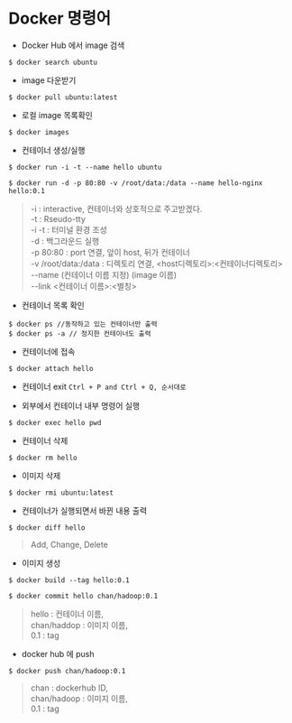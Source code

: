 # Docker 명령어
* Docker Hub 에서 image 검색
```shell
$ docker search ubuntu
```

* image 다운받기
```shell
$ docker pull ubuntu:latest
```

* 로컬 image 목록확인
```shell
$ docker images
```

* 컨테이너 생성/실행
```shell
$ docker run -i -t --name hello ubuntu
```
```shell
$ docker run -d -p 80:80 -v /root/data:/data --name hello-nginx hello:0.1
```
> -i : interactive, 컨테이너와 상호적으로 주고받겠다.<br/>
-t : Rseudo-tty<br/>
-i -t : 터미널 환경 조성<br/>
-d : 백그라운드 실행<br/>
-p 80:80 : port 연결, 앞이 host, 뒤가 컨테이너<br/>
-v /root/data:/data : 디렉토리 연결, <host디렉토리>:<컨테이너디렉토리><br/>
--name (컨테이너 이름 지정) (image 이름)<br/>
--link <컨테이너 이름>:<별칭>

* 컨테이너 목록 확인
```shell
$ docker ps //동작하고 있는 컨테이너만 출력
$ docker ps -a // 정지한 컨테이너도 출력
```

* 컨테이너에 접속
```shell
$ docker attach hello
```

* 컨테이너 exit
`Ctrl + P and Ctrl + Q, 순서대로`

* 외부에서 컨테이너 내부 명령어 실행
```shell
$ docker exec hello pwd
```

* 컨테이너 삭제
```shell
$ docker rm hello
```

* 이미지 삭제
```shell
$ docker rmi ubuntu:latest
```

* 컨테이너가 실행되면서 바뀐 내용 출력
```shell
$ docker diff hello
```
> Add, Change, Delete

* 이미지 생성
```shell
$ docker build --tag hello:0.1
```
```shell
$ docker commit hello chan/hadoop:0.1
```
> hello : 컨테이너 이름,<br/> chan/haddop : 이미지 이름,<br/> 0.1 : tag

* docker hub 에 push
```shell
$ docker push chan/hadoop:0.1
```
> chan : dockerhub ID,<br/> chan/hadoop : 이미지 이름,<br/> 0.1 : tag
